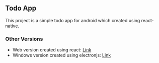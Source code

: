 ## Todo App 

This project is a simple todo app for android which created using react-native.


### Other Versions

* Web version created using react: [Link](https://github.com/FarnaamSamadi/todoforweb)
* Windows version created using electronjs: [Link](https://github.com/FarnaamSamadi/todoforwin)

